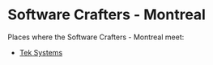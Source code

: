 # Software Crafters - Montreal

Places where the Software Crafters - Montreal meet:

* [Tek Systems](./tek_systems.html)